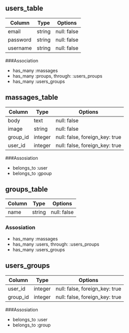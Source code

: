 ## users_table
|Column|Type|Options|
|------|----|-------|
|email|string|null: false|
|password|string|null: false|
|username|string|null: false|
###Association
- has_many :massages
- has_many :proups, through: :users_proups
- has_many :users_groups

## massages_table
|Column|Type|Options|
|------|----|-------|
|body|text|null: false|
|image|string|null: false|
|group_id|integer|null: false, foreign_key: true|
|user_id|integer|null: false, foreign_key: true|
###Assosiation
- belongs_to :user
- belongs_to :gpoup

## groups_table
|Column|Type|Options|
|------|----|-------|
|name|string|null: false|
### Assosiation
- has_many :massages
- has_many :users, through: :users_proups
- has_many :users_groups

## users_groups
|Column|Type|Options|
|------|----|-------|
|user_id|integer|null: false, foreign_key: true|
|group_id|integer|null: false, foreign_key: true|
###Assosiation
- belongs_to :user
- belongs_to :group